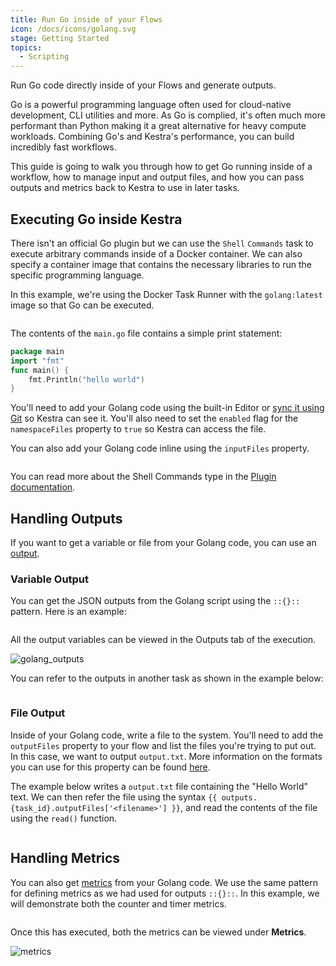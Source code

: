 ```yaml
---
title: Run Go inside of your Flows
icon: /docs/icons/golang.svg
stage: Getting Started 
topics:
  - Scripting
---
```


Run Go code directly inside of your Flows and generate outputs.

Go is a powerful programming language often used for cloud-native development, CLI utilities and more. As Go is complied, it's often much more performant than Python making it a great alternative for heavy compute workloads. Combining Go's and Kestra's performance, you can build incredibly fast workflows.

This guide is going to walk you through how to get Go running inside of a workflow, how to manage input and output files, and how you can pass outputs and metrics back to Kestra to use in later tasks.

## Executing Go inside Kestra

There isn't an official Go plugin but we can use the `Shell` `Commands` task to execute arbitrary commands inside of a Docker container. We can also specify a container image that contains the necessary libraries to run the specific programming language.

In this example, we're using the Docker Task Runner with the `golang:latest` image so that Go can be executed.

```yaml file=public/examples/commands_golang.yml
```

The contents of the `main.go` file contains a simple print statement:

```go
package main
import "fmt"
func main() {
    fmt.Println("hello world")
}
```

You'll need to add your Golang code using the built-in Editor or [sync it using Git](../08.developer-guide/04.git.md) so Kestra can see it. You'll also need to set the `enabled` flag for the `namespaceFiles` property to `true` so Kestra can access the file.

You can also add your Golang code inline using the `inputFiles` property.

```yaml file=public/examples/commands_golang_inline.yml
```

You can read more about the Shell Commands type in the [Plugin documentation](/plugins/plugin-script-shell/tasks/io.kestra.plugin.scripts.shell.commands).

## Handling Outputs

If you want to get a variable or file from your Golang code, you can use an [output](../04.workflow-components/06.outputs.md).

### Variable Output

You can get the JSON outputs from the Golang script using the `::{}::` pattern. Here is an example:

```yaml file=public/examples/outputs_golang.yml
```

All the output variables can be viewed in the Outputs tab of the execution.

![golang_outputs](/docs/how-to-guides/golang/outputs.png)

You can refer to the outputs in another task as shown in the example below:

```yaml file=public/examples/outputs_golang_usage.yml
```

### File Output

Inside of your Golang code, write a file to the system. You'll need to add the `outputFiles` property to your flow and list the files you're trying to put out. In this case, we want to output `output.txt`. More information on the formats you can use for this property can be found [here](../08.developer-guide/07.scripts/07.outputs-metrics.md).

The example below writes a `output.txt` file containing the "Hello World" text. We can then refer the file using the syntax `{{ outputs.{task_id}.outputFiles['<filename>'] }}`, and read the contents of the file using the `read()` function.

```yaml file=public/examples/scripts_output-files-golang.yml
```

## Handling Metrics

You can also get [metrics](../08.developer-guide/07.scripts/06.outputs-metrics.md#outputs-and-metrics-in-script-and-commands-tasks) from your Golang code. We use the same pattern for defining metrics as we had used for outputs `::{}::`. In this example, we will demonstrate both the counter and timer metrics.

```yaml file=public/examples/metrics_golang.yml
```

Once this has executed, both the metrics can be viewed under **Metrics**.

![metrics](/docs/how-to-guides/golang/metrics.png)
